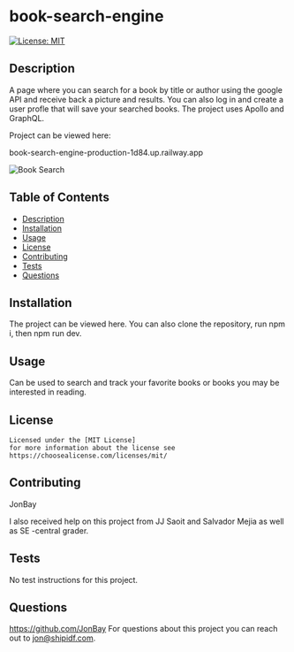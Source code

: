 # book-search-engine

  [![License: MIT](https://img.shields.io/badge/License-MIT-yellow.svg)](https://opensource.org/licenses/MIT)

  ## Description
  A page where you can search for a book by title or author using the google API and receive back a picture and results.  You can also log in and create a user profle that will save your searched books.  The project uses Apollo and GraphQL. 

  Project can be viewed here:  
  
  book-search-engine-production-1d84.up.railway.app

  ![Book Search](https://github.com/JonBay/book-search-engine/assets/134355923/5e66c566-3506-48da-8f83-24c6072eb961)


  ## Table of Contents 
  - [Description](#description)
  - [Installation](#installation)
  - [Usage](#usage)
  - [License](#license)
  - [Contributing](#contributing)
  - [Tests](#tests)
  - [Questions](#questions)

  ## Installation
  The project can be viewed here.  You can also clone the repository, run npm i, then npm run dev.   

  ## Usage
  Can be used to search and track your favorite books or books you may be interested in reading. 

  ## License
    
    Licensed under the [MIT License]
    for more information about the license see https://choosealicense.com/licenses/mit/ 
    

  ## Contributing
  JonBay

  I also received help on this project from JJ Saoit and Salvador Mejia as well as SE -central grader.  

  ## Tests
  No test instructions for this project.  

  ## Questions
  https://github.com/JonBay
  For questions about this project you can reach out to jon@shipidf.com.
